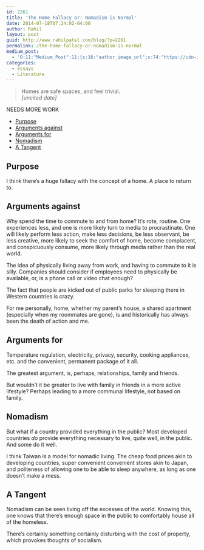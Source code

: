 ```yaml
---
id: 2261
title: 'The Home Fallacy or: Nomadism is Normal'
date: 2014-07-18T07:24:02-04:00
author: Rahil
layout: post
guid: http://www.rahilpatel.com/blog/?p=2261
permalink: /the-home-fallacy-or-nomadism-is-normal
medium_post:
  - 'O:11:"Medium_Post":11:{s:16:"author_image_url";s:74:"https://cdn-images-1.medium.com/fit/c/200/200/1*dmbNkD5D-u45r44go_cf0g.png";s:10:"author_url";s:28:"https://medium.com/@rahil627";s:11:"byline_name";N;s:12:"byline_email";N;s:10:"cross_link";s:2:"no";s:2:"id";s:11:"c24b70a28e3";s:21:"follower_notification";s:3:"yes";s:7:"license";s:19:"all-rights-reserved";s:14:"publication_id";s:12:"7a04709b0155";s:6:"status";s:6:"public";s:3:"url";s:79:"https://medium.com/@rahil627/the-home-fallacy-or-nomadism-is-normal-c24b70a28e3";}'
categories:
  - Essays
  - Literature
---
```

> Homes are safe spaces, and feel trivial.  
> <cite>[uncited date]</cite> 

NEEDS MORE WORK

<div id="toc_container" class="toc_transparent have_bullets">
  <p class="toc_title">
  </p>
  
  <ul class="toc_list">
    <li>
      <a href="#purpose">Purpose</a>
    </li>
    <li>
      <a href="#arguments_against">Arguments against</a>
    </li>
    <li>
      <a href="#arguments_for">Arguments for</a>
    </li>
    <li>
      <a href="#nomadism">Nomadism</a>
    </li>
    <li>
      <a href="#a_tangent">A Tangent</a>
    </li>
  </ul>
</div>

## <span id="purpose">Purpose</span>

I think there&#8217;s a huge fallacy with the concept of a home. A place to return to.

## <span id="arguments_against">Arguments against</span>

Why spend the time to commute to and from home? It&#8217;s rote, routine. One experiences less, and one is more likely turn to media to procrastinate. One will likely perform less action, make less decisions, be less observant, be less creative, more likely to seek the comfort of home, become complacent, and conspicuously consume, more likely through media rather than the real world.

The idea of physically living away from work, and having to commute to it is silly. Companies should consider if employees need to physically be available, or, is a phone call or video chat enough?

The fact that people are kicked out of public parks for sleeping there in Western countries is crazy.

For me personally, home, whether my parent&#8217;s house, a shared apartment (especially when my roommates are gone), is and historically has always been the death of action and me.

## <span id="arguments_for">Arguments for</span>

Temperature regulation, electricity, privacy, security, cooking appliances, etc. and the convenient, permanent package of it all.

The greatest argument, is, perhaps, relationships, family and friends.

But wouldn&#8217;t it be greater to live with family in friends in a more active lifestyle? Perhaps leading to a more communal lifestyle, not based on family.

## <span id="nomadism">Nomadism</span>

But what if a country provided everything in the public? Most developed countries _do_ provide everything necessary to live, quite well, in the public. And some do it well.

I think Taiwan is a model for nomadic living. The cheap food prices akin to developing countries, super convenient convenient stores akin to Japan, and politeness of allowing one to be able to sleep anywhere, as long as one doesn&#8217;t make a mess.

## <span id="a_tangent">A Tangent</span>

Nomadism can be seen living off the excesses of the world. Knowing this, one knows that there&#8217;s enough space in the public to comfortably house all of the homeless.

There&#8217;s certainly something certainly disturbing with the cost of property, which provokes thoughts of socialism.